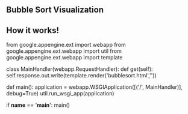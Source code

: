 Bubble Sort Visualization
-------------------------


How it works!
------------

from google.appengine.ext import webapp
from google.appengine.ext.webapp import util
from google.appengine.ext.webapp import template

class MainHandler(webapp.RequestHandler):
    def get(self):
       self.response.out.write(template.render('bubblesort.html',''))


def main():
    application = webapp.WSGIApplication([('/', MainHandler)],
                                     debug=True)
    util.run_wsgi_app(application)


if __name__ == '__main__':
    main()



